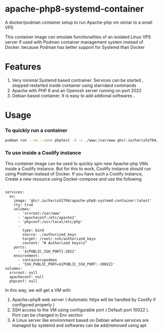# apache-php8-systemd-container
A docker/podman container setup to run Apache-php vm simiar to a small VPS

This container image can emulate functionalities of an isolated Linux VPS server if used with Podman container management system instead of Docker.
because Podman has better support for Systemd than Docker


# Features

1. Very minimal Systemd based contrainer. Services can be started , stopped restarted inside container using starndard commands 
2. Apache with  PHP 8 and an Openssh server running on port 2022
3. Debian based container. It is easy to add addional softwares .

# Usage

### To quickly run a container
```sh
podman run --rm --name phptest -d -v ./www:/var/www ghcr.io/harish2704/apache-php8-systemd-container:latest
```

### To use inside a Coolify instance

This container image can be used to quickly spin new Apache-php VMs inside a Coolify instance.
But for this to work, Coolify instance should run using Podman instead of Docker.
If you have such a Coolify instance, Create a new resource using Docker-compose and use the following 

```docker-compose

services:
  os:
    image: 'ghcr.io/harish2704/apache-php8-systemd-container:latest'
    tty: true
    volumes:
      - 'srvroot:/var/www'
      - 'apacheconf:/etc/apache2'
      - 'phpconf:/usr/local/etc/php'
      -
        type: bind
        source: ./authorized_keys
        target: /root/.ssh/authorized_keys
        content: "# Authorized keys\n"
    ports:
      - '${PUBLIC_SSH_PORT}:2022'
    environment:
      - container=podman
      - 'SSH_PUBLIC_PORT=${PUBLIC_SSH_PORT:-10022}'
volumes:
  srvroot: null
  apacheconf: null
  phpconf: null

```

In this way, we will get a VM with 
1. Apache+php8 web server ( Automatic https will be handled by Coolify if configured properly )
2. SSH access to the VM using configurable port ( Default port 10022 ). Port can be changed in Env section
3. A Linux server like environment based on Debian where services are managed by systemd and softwares can be add/removed using apt





